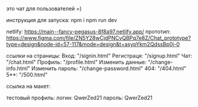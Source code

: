 это чат для пользователей =)

инструкция для запуска:
npm i 
npm run dev

netlify: https://main--fancy-pegasus-8f8a97.netlify.app/
прототип: https://www.figma.com/file/ZN5Y28wCjdPNCvQBPq7e8Z/Chat_prototype?type=design&node-id=57-117&mode=design&t=asypYkm2QdssBp0j-0

ссылки на страницы:
Вход: "/signin.html"
Регистраця: "/signup.html"
Чат: "/chat.html"
Профиль: "/profile.html"
Изменить данные: "/change-info.html"
Изменить пароль: "/change-password.html"
404: "/404.html"
5**: "/500.html"

ссылка на макет: 

тестовый профиль:
логин: QwerZed21
пароль: QwerZed21
